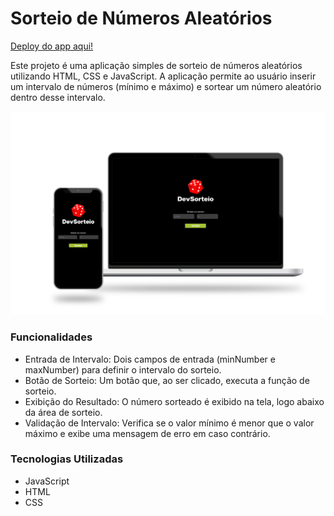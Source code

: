 <h1>Sorteio de Números Aleatórios</h1>

<a href="https://jeffdevbr.github.io/devclub-js3-project-random/" target="_blank">Deploy do app aqui!</a>

<p>Este projeto é uma aplicação simples de sorteio de números aleatórios utilizando HTML, CSS e JavaScript. 
  A aplicação permite ao usuário inserir um intervalo de números (mínimo e máximo) e sortear um número aleatório dentro desse intervalo.</p>

<img width="800px" src="https://github.com/JeffDevBr/devclub-js3-project-random/blob/main/assets/img/projeto.png?raw=true" alt="Imagem do projeto Random">

  <h3>Funcionalidades</h3>
  <ul>
    <li>Entrada de Intervalo: Dois campos de entrada (minNumber e maxNumber) para definir o intervalo do sorteio.</li>
    <li>Botão de Sorteio: Um botão que, ao ser clicado, executa a função de sorteio.</li>
    <li>Exibição do Resultado: O número sorteado é exibido na tela, logo abaixo da área de sorteio.</li>
    <li>Validação de Intervalo: Verifica se o valor mínimo é menor que o valor máximo e exibe uma mensagem de erro em caso contrário.</li>
  </ul>

  <h3>Tecnologias Utilizadas</h3>
  <ul>
    <li>JavaScript</li>
    <li>HTML</li>
    <li>CSS</li>
  </ul>
